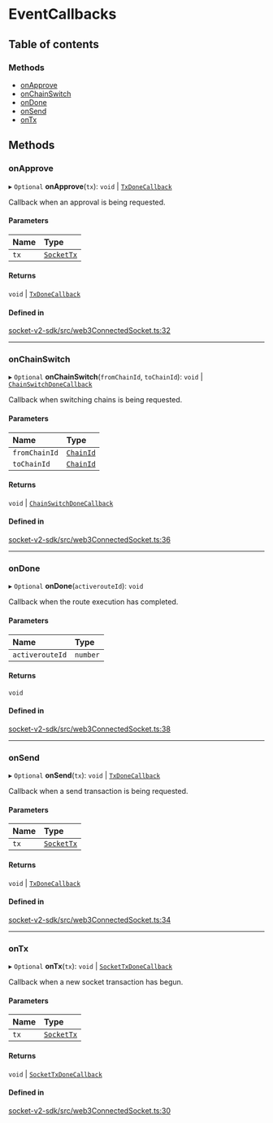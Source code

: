# EventCallbacks

## Table of contents

### Methods

- [onApprove](EventCallbacks.md#onapprove)
- [onChainSwitch](EventCallbacks.md#onchainswitch)
- [onDone](EventCallbacks.md#ondone)
- [onSend](EventCallbacks.md#onsend)
- [onTx](EventCallbacks.md#ontx)

## Methods

### onApprove

▸ `Optional` **onApprove**(`tx`): `void` \| [`TxDoneCallback`](../types.md#txdonecallback)

Callback when an approval is being requested.

#### Parameters

| Name | Type                             |
| :--- | :------------------------------- |
| `tx` | [`SocketTx`](../sdk/SocketTx.md) |

#### Returns

`void` \| [`TxDoneCallback`](../types.md#txdonecallback)

#### Defined in

[socket-v2-sdk/src/web3ConnectedSocket.ts:32](https://github.com/SocketDotTech/socket-v2-sdk/blob/b3c3e8d/src/web3ConnectedSocket.ts#L32)

---

### onChainSwitch

▸ `Optional` **onChainSwitch**(`fromChainId`, `toChainId`): `void` \| [`ChainSwitchDoneCallback`](../types.md#chainswitchdonecallback)

Callback when switching chains is being requested.

#### Parameters

| Name          | Type                             |
| :------------ | :------------------------------- |
| `fromChainId` | [`ChainId`](../enums/ChainId.md) |
| `toChainId`   | [`ChainId`](../enums/ChainId.md) |

#### Returns

`void` \| [`ChainSwitchDoneCallback`](../types.md#chainswitchdonecallback)

#### Defined in

[socket-v2-sdk/src/web3ConnectedSocket.ts:36](https://github.com/SocketDotTech/socket-v2-sdk/blob/b3c3e8d/src/web3ConnectedSocket.ts#L36)

---

### onDone

▸ `Optional` **onDone**(`activerouteId`): `void`

Callback when the route execution has completed.

#### Parameters

| Name            | Type     |
| :-------------- | :------- |
| `activerouteId` | `number` |

#### Returns

`void`

#### Defined in

[socket-v2-sdk/src/web3ConnectedSocket.ts:38](https://github.com/SocketDotTech/socket-v2-sdk/blob/b3c3e8d/src/web3ConnectedSocket.ts#L38)

---

### onSend

▸ `Optional` **onSend**(`tx`): `void` \| [`TxDoneCallback`](../types.md#txdonecallback)

Callback when a send transaction is being requested.

#### Parameters

| Name | Type                             |
| :--- | :------------------------------- |
| `tx` | [`SocketTx`](../sdk/SocketTx.md) |

#### Returns

`void` \| [`TxDoneCallback`](../types.md#txdonecallback)

#### Defined in

[socket-v2-sdk/src/web3ConnectedSocket.ts:34](https://github.com/SocketDotTech/socket-v2-sdk/blob/b3c3e8d/src/web3ConnectedSocket.ts#L34)

---

### onTx

▸ `Optional` **onTx**(`tx`): `void` \| [`SocketTxDoneCallback`](../types.md#sockettxdonecallback)

Callback when a new socket transaction has begun.

#### Parameters

| Name | Type                             |
| :--- | :------------------------------- |
| `tx` | [`SocketTx`](../sdk/SocketTx.md) |

#### Returns

`void` \| [`SocketTxDoneCallback`](../types.md#sockettxdonecallback)

#### Defined in

[socket-v2-sdk/src/web3ConnectedSocket.ts:30](https://github.com/SocketDotTech/socket-v2-sdk/blob/b3c3e8d/src/web3ConnectedSocket.ts#L30)
